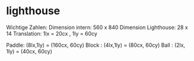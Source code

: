 # lighthouse
Wichtige Zahlen:
  Dimension intern: 560 x 840
  Dimension Lighthouse: 28 x 14
  Translation: 1lx = 20cx , 1ly = 60cy
  
  Paddle: (8lx,1ly) = (160cx, 60cy)
  Block : (4lx,1ly) = (80cx, 60cy)
  Ball : (2lx, 1ly) = (40cx, 60cy)
